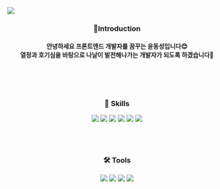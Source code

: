 <img src="https://capsule-render.vercel.app/api?type=slice&color=auto&height=170&section=header&text=Hello&desc=I'm%20YoonDongSung&fontSize=50&fontAlign=70&fontAlignY=20&descSize=20&descAlign=80&descAlignY=40&rotate=10" />

<div align="center">
  <h3>🙌Introduction</h1>
  <h4>
    안녕하세요 프론트엔드 개발자를 꿈꾸는 윤동성입니다😊<br/>
    열정과 호기심을 바탕으로 나날이 발전해나가는 개발자가 되도록 하겠습니다👊
  </h3>
</div>

<br/>
<br/>
<br/>

<div align="center">
  <h3>📖 Skills</h3>
  <img src="https://img.shields.io/badge/HTML5-E34F26?style=for-the-badge&logo=HTML5&logoColor=white">
  <img src="https://img.shields.io/badge/CSS3-1572B6?style=for-the-badge&logo=CSS3&logoColor=white">
  <img src="https://img.shields.io/badge/JavaScript-F7DF1E?style=for-the-badge&logo=JavaScript&logoColor=white">
  <img src="https://img.shields.io/badge/jQuery-0769AD?style=for-the-badge&logo=jQuery&logoColor=white">
  <img src="https://img.shields.io/badge/TypeScript-3178C6?style=for-the-badge&logo=TypeScript&logoColor=white">
  <img src="https://img.shields.io/badge/React-61DAFB?style=for-the-badge&logo=React&logoColor=white">  
</div>

<br/>
<br/>
<br/>


<div align="center">
  <h3>🛠️ Tools</h3>
  <img src="https://img.shields.io/badge/Github-181717?style=for-the-badge&logo=Github&logoColor=white">
  <img src="https://img.shields.io/badge/Git-F05032?style=for-the-badge&logo=Git&logoColor=white">
  <img src="https://img.shields.io/badge/Figma-F24E1E?style=for-the-badge&logo=Figma&logoColor=white">
  <img src="https://img.shields.io/badge/Adobe Photoshop-31A8FF?style=for-the-badge&logo=Adobe Photoshop&logoColor=white">
</div>
